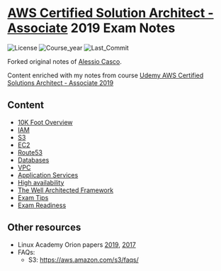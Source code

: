 # [AWS Certified Solution Architect - Associate](https://aws.amazon.com/training/path-architecting/) 2019 Exam Notes

![License](https://img.shields.io/github/license/arnaudj/mooc-aws-certified-solutions-architect-associate-2019-notes)
![Course_year](https://img.shields.io/badge/Course%20Year-2019-brightgreen.svg)
![Last_Commit](https://img.shields.io/github/last-commit/arnaudj/mooc-aws-certified-solutions-architect-associate-2019-notes.svg)


Forked original notes of [Alessio Casco](https://github.com/AlessioCasco/AWS-CSA-2019-study-notes).

Content enriched with my notes from course [Udemy AWS Certified Solutions Architect - Associate 2019](https://www.udemy.com/aws-certified-solutions-architect-associate/)

## Content
* [10K Foot Overview](Course/10K_Overview/README.md)
* [IAM](Course/IAM/README.md)
* [S3](Course/S3/README.md)
* [EC2](Course/EC2/README.md)
* [Route53](Course/Route53/README.md)
* [Databases](Course/Databases/README.md)
* [VPC](Course/VPC/README.md)
* [Application Services](Course/Application%20Services/)
* [High availability](Course/HA/README.md)
* [The Well Architected Framework](Course/The%20Well%20Architected%20Framework/)
* [Exam Tips](Course/Exam%20Tips/)
* [Exam Readiness](Exam%20Readiness/)

## Other resources
* Linux Academy Orion papers [2019](https://www.lucidchart.com/documents/view/e9ee8809-f353-450a-aba7-4c366b01d5f8/0_0), [2017](https://www.lucidchart.com/documents/view/bd4fb4e7-336e-4c8b-972d-048616da9f96/fB.lPxz788ce)
* FAQs:
  * S3: https://aws.amazon.com/s3/faqs/
